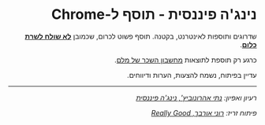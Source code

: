 <div dir="rtl">

# נינג'ה פיננסית - תוסף ל-Chrome

שדרוגים ותוספות לאינטרנט, בקטנה. תוסף פשוט לכרום, שכמובן [**לא שולח לשרת כלום**](privacy.md).

כרגע רק תוספת לתוצאות [מחשבון השכר של מלם](https://www.malam-payroll.com/%D7%9E%D7%97%D7%A9%D7%91%D7%95%D7%9F-%D7%A9%D7%9B%D7%A8).

עדיין בפיתוח, נשמח להצעות, הערות ודיווחים.

---

_רעיון ואפיון: [נתי אהרונוביץ', נינג'ה פיננסית](facebook.com/nathan.aharonovich/)_

_&#x202b;פיתוח זריז: [רוני אורבך, Really Good](https://reallygood.co.il?utm_medium=fininja&utm_campaign=github)_

</div>
